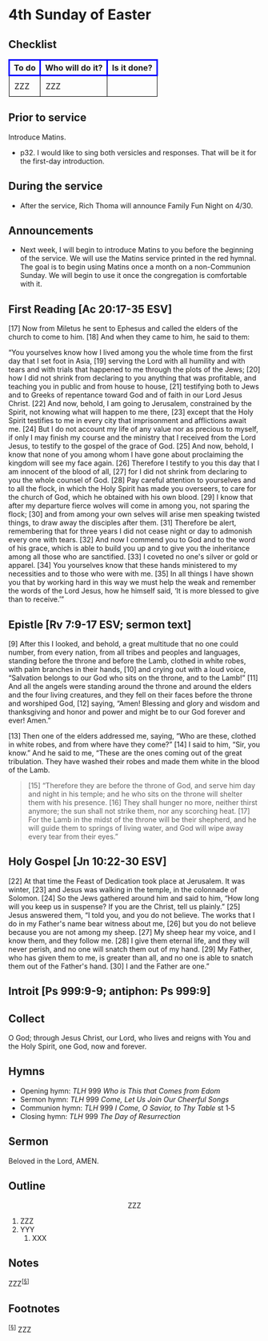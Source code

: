 <head>
<meta charset="utf-8">
<style>
th { text-align: center; font-weight: bold; vertical-align: baseline; border: 3px solid blue; }
td { border: 1px solid black; padding: 10px; }
.h { visibility: hidden; }
</style>
<title>sermon</title>
</head>

# 4th Sunday of Easter

## Checklist

<table>
<tr>
<th>To do</th><th>Who will do it?</th><th>Is it done?</th>
</tr>
<tr>
<td>ZZZ</td><td>ZZZ</td><td></td>
</tr>
</table>

## Prior to service

Introduce Matins.

* p32. I would like to sing both versicles and responses. That will be it for the first-day introduction.

## During the service

* After the service, Rich Thoma will announce Family Fun Night on 4/30.

## Announcements

* Next week, I will begin to introduce Matins to you before the beginning of the service.
We will use the Matins service printed in the red hymnal.
The goal is to begin using Matins once a month on a non-Communion Sunday.
We will begin to use it once the congregation is comfortable with it.

## First Reading [Ac 20:17-35 ESV]

[17] Now from Miletus he sent to Ephesus and called the elders of the church to come to him. [18] And when they came to him, he said to them:

“You yourselves know how I lived among you the whole time from the first day that I set foot in Asia, [19] serving the Lord with all humility and with tears and with trials that happened to me through the plots of the Jews; [20] how I did not shrink from declaring to you anything that was profitable, and teaching you in public and from house to house, [21] testifying both to Jews and to Greeks of repentance toward God and of faith in our Lord Jesus Christ. [22] And now, behold, I am going to Jerusalem, constrained by the Spirit, not knowing what will happen to me there, [23] except that the Holy Spirit testifies to me in every city that imprisonment and afflictions await me. [24] But I do not account my life of any value nor as precious to myself, if only I may finish my course and the ministry that I received from the Lord Jesus, to testify to the gospel of the grace of God. [25] And now, behold, I know that none of you among whom I have gone about proclaiming the kingdom will see my face again. [26] Therefore I testify to you this day that I am innocent of the blood of all, [27] for I did not shrink from declaring to you the whole counsel of God. [28] Pay careful attention to yourselves and to all the flock, in which the Holy Spirit has made you overseers, to care for the church of God, which he obtained with his own blood. [29] I know that after my departure fierce wolves will come in among you, not sparing the flock; [30] and from among your own selves will arise men speaking twisted things, to draw away the disciples after them. [31] Therefore be alert, remembering that for three years I did not cease night or day to admonish every one with tears. [32] And now I commend you to God and to the word of his grace, which is able to build you up and to give you the inheritance among all those who are sanctified. [33] I coveted no one's silver or gold or apparel. [34] You yourselves know that these hands ministered to my necessities and to those who were with me. [35] In all things I have shown you that by working hard in this way we must help the weak and remember the words of the Lord Jesus, how he himself said, ‘It is more blessed to give than to receive.’”

## Epistle [Rv 7:9-17 ESV; sermon text]

[9] After this I looked, and behold, a great multitude that no one could number, from every nation, from all tribes and peoples and languages, standing before the throne and before the Lamb, clothed in white robes, with palm branches in their hands, [10] and crying out with a loud voice, “Salvation belongs to our God who sits on the throne, and to the Lamb!” [11] And all the angels were standing around the throne and around the elders and the four living creatures, and they fell on their faces before the throne and worshiped God, [12] saying, “Amen! Blessing and glory and wisdom and thanksgiving and honor and power and might be to our God forever and ever! Amen.”

[13] Then one of the elders addressed me, saying, “Who are these, clothed in white robes, and from where have they come?” [14] I said to him, “Sir, you know.” And he said to me, “These are the ones coming out of the great tribulation. They have washed their robes and made them white in the blood of the Lamb.

> [15] “Therefore they are before the throne of God, and serve him day and night in his temple; and he who sits on the throne will shelter them with his presence.	[16] They shall hunger no more, neither thirst anymore;	the sun shall not strike them, nor any scorching heat.	[17] For the Lamb in the midst of the throne will be their shepherd, and he will guide them to springs of living water, and God will wipe away every tear from their eyes.”

## Holy Gospel [Jn 10:22-30 ESV]

[22] At that time the Feast of Dedication took place at Jerusalem. It was winter, [23] and Jesus was walking in the temple, in the colonnade of Solomon. [24] So the Jews gathered around him and said to him, “How long will you keep us in suspense? If you are the Christ, tell us plainly.” [25] Jesus answered them, “I told you, and you do not believe. The works that I do in my Father's name bear witness about me, [26] but you do not believe because you are not among my sheep. [27] My sheep hear my voice, and I know them, and they follow me. [28] I give them eternal life, and they will never perish, and no one will snatch them out of my hand. [29] My Father, who has given them to me, is greater than all, and no one is able to snatch them out of the Father's hand. [30] I and the Father are one.”

## Introit [Ps 999:9-9; antiphon: Ps 999:9]



## Collect

O God;
through Jesus Christ, our Lord, who lives and reigns with You and the Holy Spirit, one God, now and forever.

## Hymns

* Opening hymn: _TLH_ 999 _Who is This that Comes from Edom_
* Sermon hymn: _TLH_ 999 _Come, Let Us Join Our Cheerful Songs_
* Communion hymn: _TLH_ 999 _I Come, O Savior, to Thy Table_ st 1‑5
* Closing hymn: _TLH_ 999 _The Day of Resurrection_

## Sermon

Beloved in the Lord, AMEN.

## Outline

<center>ZZZ</center>

1. ZZZ
1. YYY
    1. XXX

## Notes

ZZZ<sup>[<a name="id0002" href="#ftn.id0002">§</a>]</sup>

## Footnotes

<sup>[<a name="ftn.id0002" href="#id0002">§</a>]</sup>
ZZZ

